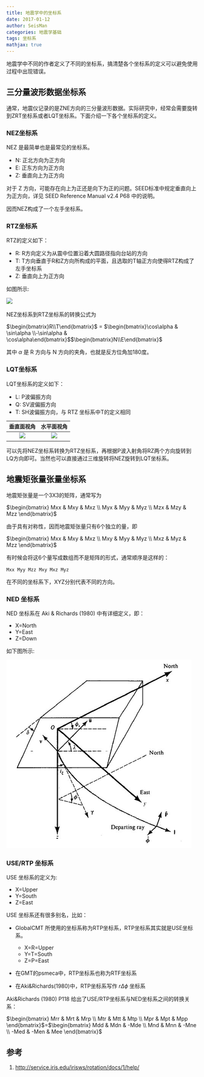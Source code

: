 ```yaml
---
title: 地震学中的坐标系
date: 2017-01-12
author: SeisMan
categories: 地震学基础
tags: 坐标系
mathjax: true
---
```


地震学中不同的作者定义了不同的坐标系，搞清楚各个坐标系的定义可以避免使用过程中出现错误。

<!--more-->

## 三分量波形数据坐标系

通常，地震仪记录的是ZNE方向的三分量波形数据。实际研究中，经常会需要旋转到ZRT坐标系或者LQT坐标系。下面介绍一下各个坐标系的定义。

### NEZ坐标系

NEZ 是最简单也是最常见的坐标系。

- N: 正北方向为正方向
- E: 正东方向为正方向
- Z: 垂直向上为正方向

对于 Z 方向，可能存在向上为正还是向下为正的问题。SEED标准中规定垂直向上为正方向，详见 SEED Reference Manual v2.4 P68 中的说明。

因而NEZ构成了一个左手坐标系。

### RTZ坐标系

RTZ的定义如下：

- R: R方向定义为从震中位置沿着大圆路径指向台站的方向
- T: T方向垂直于R和Z方向所构成的平面，且选取的T轴正方向使得RTZ构成了左手坐标系
- Z: 垂直向上为正方向

如图所示:

![](http://service.iris.edu/media/webservicedoc/irisws/rotation/1/zrt.png)

NEZ坐标系到RTZ坐标系的转换公式为

$\begin{bmatrix}R\\T\end{bmatrix}$ = $\begin{bmatrix}\cos\alpha & \sin\alpha \\-\sin\alpha & \cos\alpha\end{bmatrix}$$\begin{bmatrix}N\\E\end{bmatrix}$

其中 $\alpha$ 是 R 方向与 N 方向的夹角，也就是反方位角加180度。

### LQT坐标系

LQT坐标系的定义如下：

- L: P波偏振方向
- Q: SV波偏振方向
- T: SH波偏振方向，与 RTZ 坐标系中T的定义相同

|             垂直面视角             |            水平面视角             |
|:----------------------------------:|:-----------------------------:|
| ![](http://service.iris.edu/media/webservicedoc/irisws/rotation/1/lqt.png) | ![](http://service.iris.edu/media/webservicedoc/irisws/rotation/1/lqt_map.png) |

可以先将NEZ坐标系转换为RTZ坐标系，再根据P波入射角将RZ两个方向旋转到LQ方向即可。当然也可以直接通过三维旋转将NEZ旋转到LQT坐标系。

## 地震矩张量张量坐标系

地震矩张量是一个3X3的矩阵，通常写为

$\begin{bmatrix}
Mxx & Mxy & Mxz \\
Myx & Myy & Myz \\
Mzx & Mzy & Mzz
\end{bmatrix}$

由于具有对称性，因而地震矩张量只有6个独立的量，即

$\begin{bmatrix}
Mxx & Mxy & Mxz \\
Mxy & Myy & Myz \\
Mxz & Myz & Mzz
\end{bmatrix}$

有时候会将这6个量写成数组而不是矩阵的形式，通常顺序是这样的：

    Mxx Myy Mzz Mxy Mxz Myz

在不同的坐标系下，XYZ分别代表不同的方向。

### NED 坐标系

NED 坐标系在 Aki & Richards (1980) 中有详细定义，即：

- X=North
- Y=East
- Z=Down

如下图所示:

![](/images/2014050103.jpg)

### USE/RTP 坐标系

USE 坐标系的定义为:

- X=Upper
- Y=South
- Z=East

USE 坐标系还有很多别名，比如：

-   GlobalCMT 所使用的坐标系称为RTP坐标系，RTP坐标系其实就是USE坐标系。

    - X=R=Upper
    - Y=T=South
    - Z=P=East

-   在GMT的psmeca中，RTP坐标系也称为RTF坐标系
-   在Aki&Richards(1980)中，RTP坐标系写作 $r\Delta\phi$ 坐标系

Aki&Richards (1980) P118 给出了USE/RTP坐标系与NED坐标系之间的转换关系：

$\begin{bmatrix}
Mrr & Mrt & Mrp \\
Mtr & Mtt & Mtp \\
Mpr & Mpt & Mpp
\end{bmatrix}$=$\begin{bmatrix}
Mdd & Mdn & -Mde \\
Mnd & Mnn & -Mne \\
-Med & -Men & Mee
\end{bmatrix}$

## 参考

1. http://service.iris.edu/irisws/rotation/docs/1/help/
